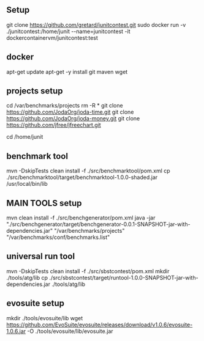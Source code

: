 ## Setup

git clone https://github.com/gretard/junitcontest.git
sudo docker run -v ./junitcontest:/home/junit --name=junitcontest -it dockercontainervm/junitcontest:test

## docker
apt-get update
apt-get -y install git maven wget

## projects setup
cd /var/benchmarks/projects
rm -R *
git clone https://github.com/JodaOrg/joda-time.git
git clone https://github.com/JodaOrg/joda-money.git
git clone https://github.com/jfree/jfreechart.git

cd /home/junit


## benchmark tool
mvn -DskipTests clean install -f ./src/benchmarktool/pom.xml
cp ./src/benchmarktool/target/benchmarktool-1.0.0-shaded.jar /usr/local/bin/lib


## MAIN TOOLS setup


mvn clean install -f ./src/benchgenerator/pom.xml
java -jar "./src/benchgenerator/target/benchgenerator-0.0.1-SNAPSHOT-jar-with-dependencies.jar" "/var/benchmarks/projects" "/var/benchmarks/conf/benchmarks.list"


## universal run tool
mvn -DskipTests clean install -f ./src/sbstcontest/pom.xml
mkdir ./tools/atg/lib
cp ./src/sbstcontest/target/runtool-1.0.0-SNAPSHOT-jar-with-dependencies.jar ./tools/atg/lib


## evosuite setup
mkdir ./tools/evosuite/lib
wget https://github.com/EvoSuite/evosuite/releases/download/v1.0.6/evosuite-1.0.6.jar  -O ./tools/evosuite/lib/evosuite.jar
